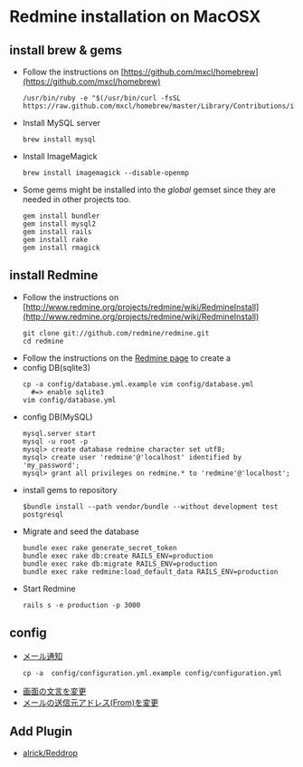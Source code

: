 # Redmine installation on MacOSX

## install brew & gems

- Follow the instructions on [https://github.com/mxcl/homebrew](https://github.com/mxcl/homebrew)
  ~~~
  /usr/bin/ruby -e "$(/usr/bin/curl -fsSL https://raw.github.com/mxcl/homebrew/master/Library/Contributions/install_homebrew.rb)"
  ~~~
- Install MySQL server
  ~~~
  brew install mysql
  ~~~
- Install ImageMagick
  ~~~
  brew install imagemagick --disable-openmp
  ~~~
- Some gems might be installed into the *global* gemset since they are needed in other projects too.
  ~~~
  gem install bundler
  gem install mysql2
  gem install rails
  gem install rake
  gem install rmagick
  ~~~

## install Redmine

- Follow the instructions on [http://www.redmine.org/projects/redmine/wiki/RedmineInstall](http://www.redmine.org/projects/redmine/wiki/RedmineInstall)
  ~~~
  git clone git://github.com/redmine/redmine.git
  cd redmine
  ~~~
- Follow the instructions on the [Redmine page](http://www.redmine.org/projects/redmine/wiki/RedmineInstall) to create a
- config DB(sqlite3)
  ~~~
  cp -a config/database.yml.example vim config/database.yml
    #=> enable sqlite3
  vim config/database.yml
  ~~~
- config DB(MySQL)
  ~~~
  mysql.server start
  mysql -u root -p
  mysql> create database redmine character set utf8;
  mysql> create user 'redmine'@'localhost' identified by 'my_password';
  mysql> grant all privileges on redmine.* to 'redmine'@'localhost';
  ~~~
- install gems to repository
  ~~~
  $bundle install --path vendor/bundle --without development test postgresql
  ~~~
- Migrate and seed the database
  ~~~
  bundle exec rake generate_secret_token
  bundle exec rake db:create RAILS_ENV=production
  bundle exec rake db:migrate RAILS_ENV=production
  bundle exec rake redmine:load_default_data RAILS_ENV=production
  ~~~
- Start Redmine
  ~~~
  rails s -e production -p 3000
  ~~~

## config

- [メール通知](http://redmine.jp/faq/general/mail_notification/)
  ~~~
  cp -a  config/configuration.yml.example config/configuration.yml
  ~~~
- [画面の文言を変更](http://redmine.jp/faq/general/modify-messages/)
- [メールの送信元アドレス(From)を変更](http://redmine.jp/faq/general/mail-from/)

## Add Plugin

- [alrick/Reddrop](https://github.com/alrick/Reddrop)

